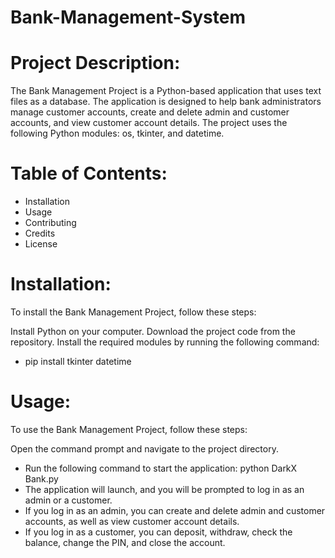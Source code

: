 # Bank-Management-System

# Project Description:
The Bank Management Project is a Python-based application that uses text files as a database. The application is designed to help bank administrators manage customer accounts, create and delete admin and customer accounts, and view customer account details. The project uses the following Python modules: os, tkinter, and datetime.

# Table of Contents:
* Installation
* Usage
* Contributing
* Credits
* License

# Installation:
To install the Bank Management Project, follow these steps:

Install Python on your computer.
Download the project code from the repository.
Install the required modules by running the following command:
* pip install tkinter datetime

# Usage:
To use the Bank Management Project, follow these steps:

Open the command prompt and navigate to the project directory.
* Run the following command to start the application:
 python DarkX Bank.py
* The application will launch, and you will be prompted to log in as an admin or a customer.
* If you log in as an admin, you can create and delete admin and customer accounts, as well as view customer account details.
* If you log in as a customer, you can deposit, withdraw, check the balance, change the PIN, and close the account.
